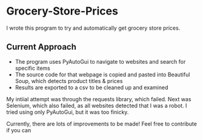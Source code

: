 # Grocery-Store-Prices

I wrote this program to try and automatically get grocery store prices.

## Current Approach
- The program uses PyAutoGui to navigate to websites and search for specific items
- The source code for that webpage is copied and pasted into Beautiful Soup, which detects product titles & prices
- Results are exported to a csv to be cleaned up and examined



My intiial attempt was through the requests library, which failed. Next was Selenium, which also failed, as all websites detected that I was a robot. I tried using only PyAutoGui, but it was too finicky.


Currently, there are lots of improvements to be made! Feel free to contribute if you can
